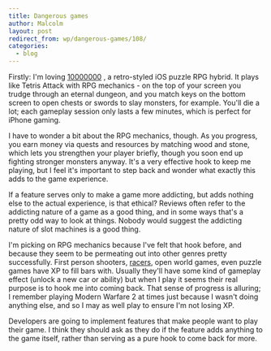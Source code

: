 ```yaml
---
title: Dangerous games
author: Malcolm
layout: post
redirect_from: wp/dangerous-games/108/
categories:
  - blog
---
```

Firstly: I'm loving [10000000][1] , a retro-styled iOS puzzle RPG hybrid. It plays like Tetris Attack with RPG mechanics - on the top of your screen you trudge through an eternal dungeon, and you match keys on the bottom screen to open chests or swords to slay monsters, for example. You'll die a lot; each gameplay session only lasts a few minutes, which is perfect for iPhone gaming.

I have to wonder a bit about the RPG mechanics, though. As you progress, you earn money via quests and resources by matching wood and stone, which lets you strengthen your player briefly, though you soon end up fighting stronger monsters anyway. It's a very effective hook to keep me playing, but I feel it's important to step back and wonder what exactly this adds to the game experience.

If a feature serves only to make a game more addicting, but adds nothing else to the actual experience, is that ethical? Reviews often refer to the addicting nature of a game as a good thing, and in some ways that's a pretty odd way to look at things. Nobody would suggest the addicting nature of slot machines is a good thing.

I'm picking on RPG mechanics because I've felt that hook before, and because they seem to be permeating out into other genres pretty successfully. First person shooters, [racers][2], open world games, even puzzle games have XP to fill bars with. Usually they'll have some kind of gameplay effect (unlock a new car or ability) but when I play it seems their real purpose is to hook me into coming back. That sense of progress is alluring; I remember playing Modern Warfare 2 at times just because I wasn't doing anything else, and so I may as well play to ensure I'm not losing XP.

Developers are going to implement features that make people want to play their game. I think they should ask as they do if the feature adds anything to the game itself, rather than serving as a pure hook to come back for more.

 [1]: http://itunes.apple.com/us/app/10000000/id544385071?mt=8&ign-mpt=uo%3D4
 [2]: http://penny-arcade.com/comic/2010/03/12